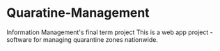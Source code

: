 # Quaratine-Management
Information Management's final term project
This is a web app project - software for managing quarantine zones nationwide.

